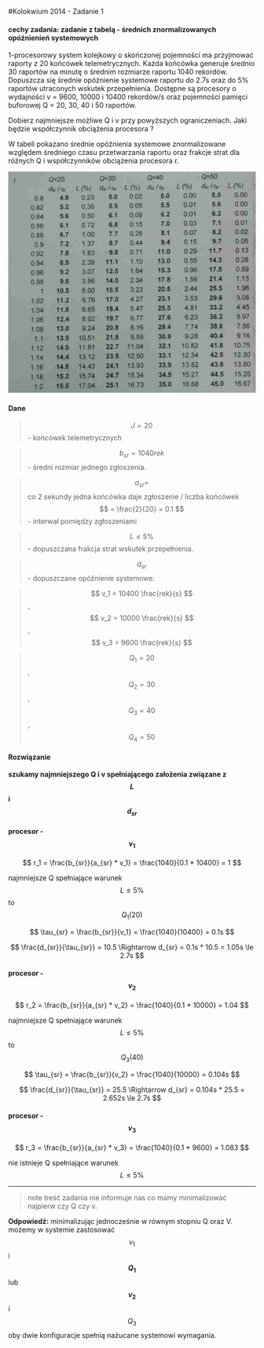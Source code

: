#Kolokwium 2014 - Zadanie 1

#### cechy zadania: zadanie z tabelą - średnich znormalizowanych opóźnienień systemowych

1-procesorowy system kolejkowy o skończonej pojemności ma przyjmować raporty z 20 końcówek telemetrycznych.
Każda końcówka generuje średnio 30 raportów na minutę o średnim rozmiarze raportu 1040 rekordów. Dopuszcza się średnie opóźnienie systemowe raportu do 2.7s oraz do 5% raportów utraconych wskutek przepełnienia.
Dostępne są procesory o wydajności v = 9600, 10000 i 10400 rekordów/s oraz pojemności pamięci buforowej Q = 20, 30, 40 i 50 raportów.

Dobierz najmniejsze możliwe Q i v przy powyższych ograniczeniach. Jaki będzie współczynnik obciążenia procesora ?

W tabeli pokazano średnie opóźnienia systemowe znormalizowane względem średniego czasu przetwarzania raportu oraz frakcje strat dla różnych Q i współczynników obciążenia procesora r.

![01](01.png)

#### Dane

> $$ J = 20 $$ - końcówek telemetrycznych

> $$ b_{sr} = 1040 rek $$ - średni rozmiar jednego zgłoszenia.

> $$ a_{sr} = $$ co 2 sekundy jedna końcówka daje zgłoszenie / liczba końcówek $$ = \frac{2}{20} = 0.1 $$ - interwał pomiędzy zgłoszeniami 

> $$ L \le 5\% $$ - dopuszczana frakcja strat wskutek przepełnienia.

> $$ d_{sr} $$ - dopuszczane opóźnienie systemowe.

> $$ v_1 = 10400 \frac{rek}{s} $$, $$ v_2 = 10000 \frac{rek}{s} $$, $$ v_3 = 9600 \frac{rek}{s} $$

> $$ Q_1 = 20 $$, $$ Q_2 = 30 $$,$$ Q_3 = 40 $$,$$ Q_4 = 50 $$

#### Rozwiązanie

**szukamy najmniejszego Q i v spełniającego założenia związane z $$ L $$ i $$ d_{sr} $$**

#### procesor - $$ v_1 $$

$$ r_1 = \frac{b_{sr}}{a_{sr} * v_1} = \frac{1040}{0.1 * 10400} = 1 $$

najmniejsze Q spełniające warunek $$ L \le 5\% $$ to $$ Q_1 (20) $$

$$ \tau_{sr} = \frac{b_{sr}}{v_1} = \frac{1040}{10400} = 0.1s $$ 

$$ \frac{d_{sr}}{\tau_{sr}} = 10.5 \Rightarrow d_{sr} = 0.1s * 10.5 = 1.05s \le 2.7s $$

#### procesor - $$ v_2 $$

$$ r_2 = \frac{b_{sr}}{a_{sr} * v_2} = \frac{1040}{0.1 * 10000} = 1.04 $$

najmniejsze Q spełniające warunek $$ L \le 5\% $$ to $$ Q_3 (40) $$

$$ \tau_{sr} = \frac{b_{sr}}{v_2} = \frac{1040}{10000} = 0.104s $$

$$ \frac{d_{sr}}{\tau_{sr}} = 25.5 \Rightarrow d_{sr} = 0.104s * 25.5 = 2.652s \le 2.7s $$

#### procesor - $$ v_3 $$

$$ r_3 = \frac{b_{sr}}{a_{sr} * v_3} = \frac{1040}{0.1 * 9600} = 1.083 $$

nie istnieje Q spełniające warunek $$ L \le 5\% $$ 

----
> note treść zadania nie informuje nas co mamy minimalizować najpierw czy Q czy v.

**Odpowiedź:** minimalizując jednocześnie w równym stopniu Q oraz V. możemy w systemie zastosować $$ v_1 $$ i **$$ Q_1 $$** lub **$$ v_2 $$** i $$ Q_3 $$ oby dwie konfiguracje spełnią nażucane systemowi wymagania. 







 
